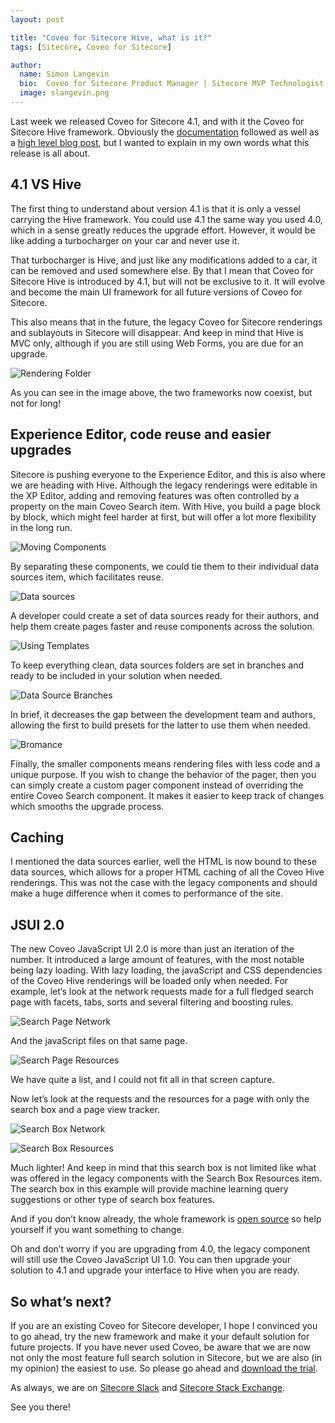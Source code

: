 ```yaml
---
layout: post

title: "Coveo for Sitecore Hive, what is it?"
tags: [Sitecore, Coveo for Sitecore]

author:
  name: Simon Langevin
  bio:  Coveo for Sitecore Product Manager | Sitecore MVP Technologist 2017
  image: slangevin.png
---
```


Last week we released Coveo for Sitecore 4.1, and with it the Coveo for Sitecore Hive framework. Obviously the [documentation](https://developers.coveo.com/x/FYc9Ag) followed as well as a [high level blog post](http://blog.coveo.com/making-website-personalization-easier-with-the-new-coveo-for-sitecore-hive-framework/), but I wanted to explain in my own words what this release is all about.

<!-- more -->

## 4.1 VS Hive

The first thing to understand about version 4.1 is that it is only a vessel carrying the Hive framework. You could use 4.1 the same way you used 4.0, which in a sense greatly reduces the upgrade effort. However, it would be like adding a turbocharger on your car and never use it.

That turbocharger is Hive, and just like any modifications added to a car, it can be removed and used somewhere else. By that I mean that Coveo for Sitecore Hive is introduced by 4.1, but will not be exclusive to it. It will evolve and become the main UI framework for all future versions of Coveo for Sitecore.

This also means that in the future, the legacy Coveo for Sitecore renderings and sublayouts in Sitecore will disappear. And keep in mind that Hive is MVC only, although if you are still using Web Forms, you are due for an upgrade.

![Rendering Folder](/images/coveoforsitecorehive/renderingfolder.png)

As you can see in the image above, the two frameworks now coexist, but not for long!

## Experience Editor, code reuse and easier upgrades

Sitecore is pushing everyone to the Experience Editor, and this is also where we are heading with Hive. Although the legacy renderings were editable in the XP Editor, adding and removing features was often controlled by a property on the main Coveo Search item.
With Hive, you build a page block by block, which might feel harder at first, but will offer a lot more flexibility in the long run.

![Moving Components](/images/coveoforsitecorehive/movingcomponents.gif)

By separating these components, we could tie them to their individual data sources item, which facilitates reuse.

![Data sources](/images/coveoforsitecorehive/datasources.png)

A developer could create a set of data sources ready for their authors, and help them create pages faster and reuse components across the solution.

![Using Templates](/images/coveoforsitecorehive/usingtemplates.gif)

To keep everything clean, data sources folders are set in branches and ready to be included in your solution when needed.

![Data Source Branches](/images/coveoforsitecorehive/branches.png)

In brief, it decreases the gap between the development team and authors, allowing the first to build presets for the latter to use them when needed.

![Bromance](/images/coveoforsitecorehive/bromance.png)

Finally, the smaller components means rendering files with less code and a unique purpose. If you wish to change the behavior of the pager, then you can simply create a custom pager component instead of overriding the entire Coveo Search component. It makes it easier to keep track of changes which smooths the upgrade process.

## Caching

I mentioned the data sources earlier, well the HTML is now bound to these data sources, which allows for a proper HTML caching of all the Coveo Hive renderings.
This was not the case with the legacy components and should make a huge difference when it comes to performance of the site.

## JSUI 2.0

The new Coveo JavaScript UI 2.0 is more than just an iteration of the number. It introduced a large amount of features, with the most notable being lazy loading. With lazy loading, the javaScript and CSS dependencies of the Coveo Hive renderings will be loaded only when needed. For example, let’s look at the network requests made for a full fledged search page with facets, tabs, sorts and several filtering and boosting rules.

![Search Page Network](/images/coveoforsitecorehive/lazysearchpage.png)

And the javaScript files on that same page.

![Search Page Resources](/images/coveoforsitecorehive/lazysearchpageresources.png)

We have quite a list, and I could not fit all in that screen capture.

Now let’s look at the requests and the resources for a page with only the search box and a page view tracker.

![Search Box Network](/images/coveoforsitecorehive/lazysearchbox.png)

![Search Box Resources](/images/coveoforsitecorehive/lazysearchboxresources.png)

Much lighter! And keep in mind that this search box is not limited like what was offered in the legacy components with the Search Box Resources item. The search box in this example will provide machine learning query suggestions or other type of search box features.

And if you don’t know already, the whole framework is [open source](https://github.com/coveo/search-ui) so help yourself if you want something to change.

Oh and don’t worry if you are upgrading from 4.0, the legacy component will still use the Coveo JavaScript UI 1.0. You can then upgrade your solution to 4.1 and upgrade your interface to Hive when you are ready.

## So what’s next?

If you are an existing Coveo for Sitecore developer, I hope I convinced you to go ahead, try the new framework and make it your default solution for future projects.
If you have never used Coveo, be aware that we are now not only the most feature full search solution in Sitecore, but we are also (in my opinion) the easiest to use.
So please go ahead and [download the trial](https://www.coveo.com/en/solutions/coveo-for-sitecore/download).

As always, we are on [Sitecore Slack](https://sitecorechat.slack.com) and [Sitecore Stack Exchange](https://sitecore.stackexchange.com/). 

See you there!